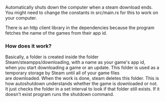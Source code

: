 Automatically shuts down the computer when a steam download ends.  
You might need to change the constants in src/main.rs for this to work on your computer.  

There is an http client library in the dependencies because the program fetches the name of the games from their app id.  

### How does it work?
Basically, a folder is created inside the folder Steam/steampps/downloading, with a name as your game's app id,  
when you start downloading a game or an update. This folder is used as a temporary storage by Steam until all of your game files  
are downloaded. When the work is done, steam deletes this folder. This is how autoshutdown understands whether the game is downloaded or not.  
It just checks the folder in a set interval to look if that folder still exists. If it doesn't exist program runs the shutdown command.  